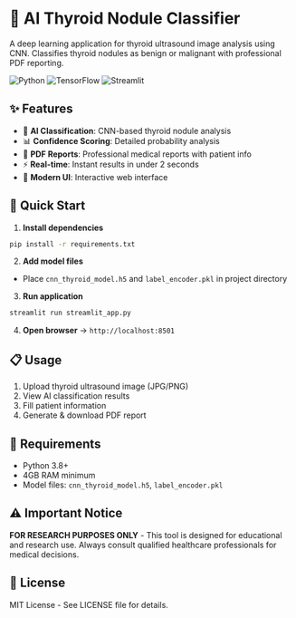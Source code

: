 # 🧬 AI Thyroid Nodule Classifier

A deep learning application for thyroid ultrasound image analysis using CNN. Classifies thyroid nodules as benign or malignant with professional PDF reporting.

![Python](https://img.shields.io/badge/python-v3.8+-blue.svg)
![TensorFlow](https://img.shields.io/badge/TensorFlow-2.x-orange.svg)
![Streamlit](https://img.shields.io/badge/Streamlit-1.x-red.svg)

## ✨ Features

- 🤖 **AI Classification**: CNN-based thyroid nodule analysis
- 📊 **Confidence Scoring**: Detailed probability analysis  
- 📄 **PDF Reports**: Professional medical reports with patient info
- ⚡ **Real-time**: Instant results in under 2 seconds
- 🎨 **Modern UI**: Interactive web interface

## 🚀 Quick Start

1. **Install dependencies**
```bash
pip install -r requirements.txt
```

2. **Add model files**
- Place `cnn_thyroid_model.h5` and `label_encoder.pkl` in project directory

3. **Run application**
```bash
streamlit run streamlit_app.py
```

4. **Open browser** → `http://localhost:8501`

## 📋 Usage

1. Upload thyroid ultrasound image (JPG/PNG)
2. View AI classification results
3. Fill patient information
4. Generate & download PDF report

## 🔧 Requirements

- Python 3.8+
- 4GB RAM minimum
- Model files: `cnn_thyroid_model.h5`, `label_encoder.pkl`

## ⚠️ Important Notice

**FOR RESEARCH PURPOSES ONLY** - This tool is designed for educational and research use. Always consult qualified healthcare professionals for medical decisions.

## 📄 License

MIT License - See LICENSE file for details.
